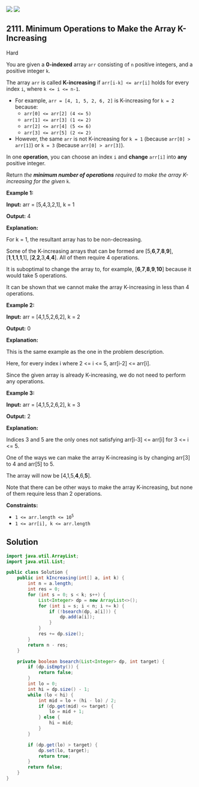 [![](https://img.shields.io/github/stars/javadev/LeetCode-in-Java?label=Stars&style=flat-square)](https://github.com/javadev/LeetCode-in-Java)
[![](https://img.shields.io/github/forks/javadev/LeetCode-in-Java?label=Fork%20me%20on%20GitHub%20&style=flat-square)](https://github.com/javadev/LeetCode-in-Java/fork)

## 2111\. Minimum Operations to Make the Array K-Increasing

Hard

You are given a **0-indexed** array `arr` consisting of `n` positive integers, and a positive integer `k`.

The array `arr` is called **K-increasing** if `arr[i-k] <= arr[i]` holds for every index `i`, where `k <= i <= n-1`.

*   For example, `arr = [4, 1, 5, 2, 6, 2]` is K-increasing for `k = 2` because:
    *   `arr[0] <= arr[2] (4 <= 5)`
    *   `arr[1] <= arr[3] (1 <= 2)`
    *   `arr[2] <= arr[4] (5 <= 6)`
    *   `arr[3] <= arr[5] (2 <= 2)`
*   However, the same `arr` is not K-increasing for `k = 1` (because `arr[0] > arr[1]`) or `k = 3` (because `arr[0] > arr[3]`).

In one **operation**, you can choose an index `i` and **change** `arr[i]` into **any** positive integer.

Return _the **minimum number of operations** required to make the array K-increasing for the given_ `k`.

**Example 1:**

**Input:** arr = [5,4,3,2,1], k = 1

**Output:** 4

**Explanation:** 

For k = 1, the resultant array has to be non-decreasing. 

Some of the K-increasing arrays that can be formed are [5,**6**,**7**,**8**,**9**], [**1**,**1**,**1**,**1**,1], [**2**,**2**,3,**4**,**4**]. All of them require 4 operations. 

It is suboptimal to change the array to, for example, [**6**,**7**,**8**,**9**,**10**] because it would take 5 operations. 

It can be shown that we cannot make the array K-increasing in less than 4 operations.

**Example 2:**

**Input:** arr = [4,1,5,2,6,2], k = 2

**Output:** 0

**Explanation:** 

This is the same example as the one in the problem description. 

Here, for every index i where 2 <= i <= 5, arr[i-2] <= arr[i]. 

Since the given array is already K-increasing, we do not need to perform any operations.

**Example 3:**

**Input:** arr = [4,1,5,2,6,2], k = 3

**Output:** 2

**Explanation:** 

Indices 3 and 5 are the only ones not satisfying arr[i-3] <= arr[i] for 3 <= i <= 5. 

One of the ways we can make the array K-increasing is by changing arr[3] to 4 and arr[5] to 5. 

The array will now be [4,1,5,**4**,6,**5**]. 

Note that there can be other ways to make the array K-increasing, but none of them require less than 2 operations.

**Constraints:**

*   <code>1 <= arr.length <= 10<sup>5</sup></code>
*   `1 <= arr[i], k <= arr.length`

## Solution

```java
import java.util.ArrayList;
import java.util.List;

public class Solution {
    public int kIncreasing(int[] a, int k) {
        int n = a.length;
        int res = 0;
        for (int s = 0; s < k; s++) {
            List<Integer> dp = new ArrayList<>();
            for (int i = s; i < n; i += k) {
                if (!bsearch(dp, a[i])) {
                    dp.add(a[i]);
                }
            }
            res += dp.size();
        }
        return n - res;
    }

    private boolean bsearch(List<Integer> dp, int target) {
        if (dp.isEmpty()) {
            return false;
        }
        int lo = 0;
        int hi = dp.size() - 1;
        while (lo < hi) {
            int mid = lo + (hi - lo) / 2;
            if (dp.get(mid) <= target) {
                lo = mid + 1;
            } else {
                hi = mid;
            }
        }

        if (dp.get(lo) > target) {
            dp.set(lo, target);
            return true;
        }
        return false;
    }
}
```